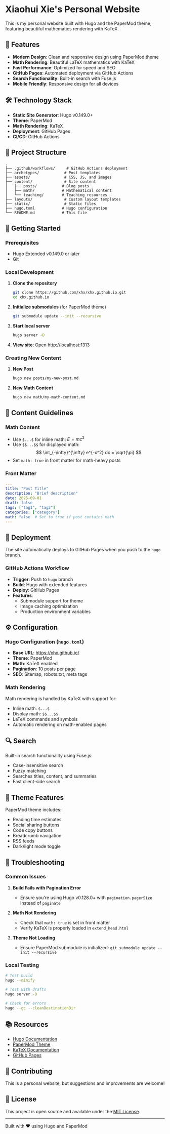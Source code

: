 # Xiaohui Xie's Personal Website

This is my personal website built with Hugo and the PaperMod theme, featuring beautiful mathematics rendering with KaTeX.

## 🚀 Features

- **Modern Design**: Clean and responsive design using PaperMod theme
- **Math Rendering**: Beautiful LaTeX mathematics with KaTeX
- **Fast Performance**: Optimized for speed and SEO
- **GitHub Pages**: Automated deployment via GitHub Actions
- **Search Functionality**: Built-in search with Fuse.js
- **Mobile Friendly**: Responsive design for all devices

## 🛠️ Technology Stack

- **Static Site Generator**: Hugo v0.149.0+
- **Theme**: PaperMod
- **Math Rendering**: KaTeX
- **Deployment**: GitHub Pages
- **CI/CD**: GitHub Actions

## 📁 Project Structure

```
.
├── .github/workflows/     # GitHub Actions deployment
├── archetypes/           # Post templates
├── assets/               # CSS, JS, and images
├── content/              # Site content
│   ├── posts/           # Blog posts
│   ├── math/            # Mathematical content
│   └── teaching/        # Teaching resources
├── layouts/              # Custom layout templates
├── static/               # Static files
├── hugo.toml            # Hugo configuration
└── README.md            # This file
```

## 🚀 Getting Started

### Prerequisites

- Hugo Extended v0.149.0 or later
- Git

### Local Development

1. **Clone the repository**
   ```bash
   git clone https://github.com/xhx/xhx.github.io.git
   cd xhx.github.io
   ```

2. **Initialize submodules** (for PaperMod theme)
   ```bash
   git submodule update --init --recursive
   ```

3. **Start local server**
   ```bash
   hugo server -D
   ```

4. **View site**: Open http://localhost:1313

### Creating New Content

1. **New Post**
   ```bash
   hugo new posts/my-new-post.md
   ```

2. **New Math Content**
   ```bash
   hugo new math/my-math-content.md
   ```

## 📝 Content Guidelines

### Math Content

- Use `$...$` for inline math: $E=mc^2$
- Use `$$...$$` for displayed math:
  $$
  \int_{-\infty}^{\infty} e^{-x^2} dx = \sqrt{\pi}
  $$
- Set `math: true` in front matter for math-heavy posts

### Front Matter

```yaml
---
title: "Post Title"
description: "Brief description"
date: 2025-09-01
draft: false
tags: ["tag1", "tag2"]
categories: ["category"]
math: false  # Set to true if post contains math
---
```

## 🚀 Deployment

The site automatically deploys to GitHub Pages when you push to the `hugo` branch.

### GitHub Actions Workflow

- **Trigger**: Push to `hugo` branch
- **Build**: Hugo with extended features
- **Deploy**: GitHub Pages
- **Features**: 
  - Submodule support for theme
  - Image caching optimization
  - Production environment variables

## ⚙️ Configuration

### Hugo Configuration (`hugo.toml`)

- **Base URL**: https://xhx.github.io/
- **Theme**: PaperMod
- **Math**: KaTeX enabled
- **Pagination**: 10 posts per page
- **SEO**: Sitemap, robots.txt, meta tags

### Math Rendering

Math rendering is handled by KaTeX with support for:
- Inline math: `$...$`
- Display math: `$$...$$`
- LaTeX commands and symbols
- Automatic rendering on math-enabled pages

## 🔍 Search

Built-in search functionality using Fuse.js:
- Case-insensitive search
- Fuzzy matching
- Searches titles, content, and summaries
- Fast client-side search

## 📱 Theme Features

PaperMod theme includes:
- Reading time estimates
- Social sharing buttons
- Code copy buttons
- Breadcrumb navigation
- RSS feeds
- Dark/light mode toggle

## 🐛 Troubleshooting

### Common Issues

1. **Build Fails with Pagination Error**
   - Ensure you're using Hugo v0.128.0+ with `pagination.pagerSize` instead of `paginate`

2. **Math Not Rendering**
   - Check that `math: true` is set in front matter
   - Verify KaTeX is properly loaded in `extend_head.html`

3. **Theme Not Loading**
   - Ensure PaperMod submodule is initialized: `git submodule update --init --recursive`

### Local Testing

```bash
# Test build
hugo --minify

# Test with drafts
hugo server -D

# Check for errors
hugo --gc --cleanDestinationDir
```

## 📚 Resources

- [Hugo Documentation](https://gohugo.io/documentation/)
- [PaperMod Theme](https://github.com/adityatelange/hugo-PaperMod)
- [KaTeX Documentation](https://katex.org/docs/)
- [GitHub Pages](https://pages.github.com/)

## 🤝 Contributing

This is a personal website, but suggestions and improvements are welcome!

## 📄 License

This project is open source and available under the [MIT License](LICENSE).

---

Built with ❤️ using Hugo and PaperMod
